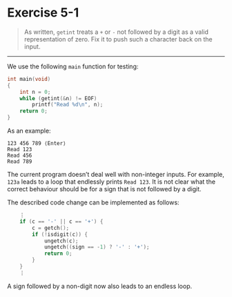 # Exercise 5-1

> As written, `getint` treats a `+` or `-` not followed by a digit as a valid representation of zero.
> Fix it to push such a character back on the input.

---

We use the following `main` function for testing:
```c
int main(void)
{
	int n = 0;
	while (getint(&n) != EOF)
		printf("Read %d\n", n);
	return 0;
}
```
As an example:
```text
123 456 789 ⟨Enter⟩
Read 123
Read 456
Read 789
```
The current program doesn’t deal well with non-integer inputs.
For example, `123a` leads to a loop that endlessly prints `Read 123`.
It is not clear what the correct behaviour should be for a sign that is not followed by a digit.

The described code change can be implemented as follows:
```c
	⋮
	if (c == '-' || c == '+') {
		c = getch();
		if (!isdigit(c)) {
			ungetch(c);
			ungetch((sign == -1) ? '-' : '+');
			return 0;
		}
	}
	⋮
```
A sign followed by a non-digit now also leads to an endless loop.
